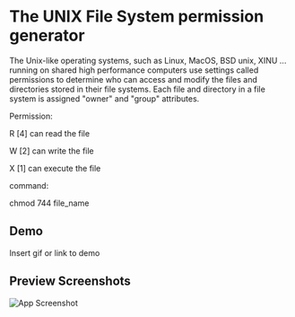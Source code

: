
# The UNIX File System permission generator 

The Unix-like operating systems, such as Linux, MacOS, BSD unix, XINU ... running on shared high performance computers use settings called permissions to determine who can access and modify the files and directories stored in their file systems. Each file and directory in a file system is assigned "owner" and "group" attributes.


Permission:

R [4]	can read the file

W [2]  can write the file

X [1] can execute the file

command:

chmod 744 file_name





## Demo

Insert gif or link to demo


## Preview Screenshots

![App Screenshot]([https://via.placeholder.com/468x300?text=App+Screenshot+Here](https://github.com/DnyaneshwarIT/UNIX-File-System-permission-generator/blob/main/assets/Screenshot.png)https://github.com/DnyaneshwarIT/UNIX-File-System-permission-generator/blob/main/assets/Screenshot.png)


